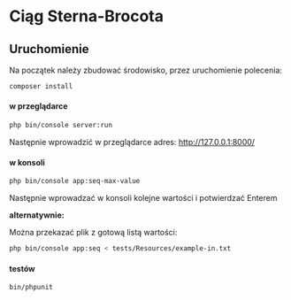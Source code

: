 # Ciąg Sterna-Brocota

## Uruchomienie ##

Na początek należy zbudować środowisko, przez uruchomienie polecenia:

```bash
composer install
```

#### w przeglądarce ####

```bash
php bin/console server:run
```
Następnie wprowadzić w przeglądarce adres: http://127.0.0.1:8000/

#### w konsoli ####

```bash
php bin/console app:seq-max-value
```

Następnie wprowadzać w konsoli kolejne wartości i potwierdzać Enterem

**alternatywnie:**

Można przekazać plik z gotową listą wartości:

```bash
php bin/console app:seq < tests/Resources/example-in.txt
```

#### testów ####

```bash
bin/phpunit
```


